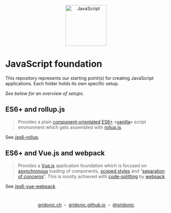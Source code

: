 <p align="center"><img src="https://gridonic.github.io/assets/images/logos/js.svg" alt="JavaScript" width="128"></p>

# JavaScript foundation

This repository represents our starting point(s) for creating JavaScript applications. Each folder holds its own specific setup.

*See below for an overview of setups.*

## ES6+ and rollup.js

> Provides a plain [component-orientated] [ES6+] «[vanilla]» script environment which gets assembled with [rollup.js].

See [/es6-rollup](./es6-rollup).

## ES6+ and Vue.js and webpack

> Provides a [Vue.js] application foundation which is focused on [asynchronous] loading of components, [scoped styles] and “[separation of concerns]”. This is mostly achieved with [code-splitting] by [webpack].

See [/es6-vue-webpack](./es6-vue-webpack).

[component-orientated]: http://exploringjs.com/es6/ch_modules.html
[vanilla]: https://stackoverflow.com/questions/20435653/what-is-vanillajs
[rollup.js]: http://rollupjs.org/
[ES6+]: https://kangax.github.io/compat-table/es6/
[code-splitting]: https://webpack.js.org/guides/code-splitting/#on-demand-code-splitting
[webpack]: https://webpack.js.org/
[Vue.js]: https://vuejs.org/
[asynchronous]: https://vuejs.org/v2/guide/components.html#Async-Components
[separation of concerns]: https://vuejs.org/v2/guide/single-file-components.html#What-About-Separation-of-Concerns
[scoped styles]: https://vue-loader.vuejs.org/en/features/scoped-css.html

#  
<p align="center">
  <a href="https://gridonic.ch">gridonic.ch</a> ・
  <a href="https://gridonic.github.io">gridonic.github.io</a> ・
  <a href="https://twitter.com/gridonic">@gridonic</a>
</p>
